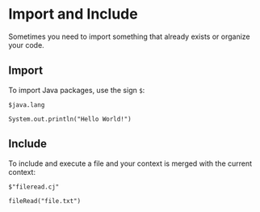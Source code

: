 # Import and Include

Sometimes you need to import something that already exists or organize your code.

## Import

To import Java packages, use the sign `$`:

```
$java.lang

System.out.println("Hello World!")
```

## Include

To include and execute a file and your context is merged with the current context:

```
$"fileread.cj"

fileRead("file.txt")
```
